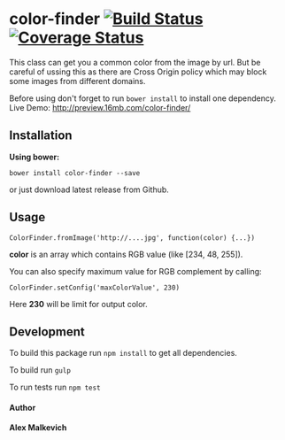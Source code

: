 # color-finder [![Build Status](https://travis-ci.org/gund/color-finder.svg?branch=master)](https://travis-ci.org/gund/color-finder)  [![Coverage Status](https://coveralls.io/repos/gund/color-finder/badge.svg?branch=master&service=github)](https://coveralls.io/github/gund/color-finder?branch=master)

This class can get you a common color from the image by url.
But be careful of ussing this as there are Cross Origin policy which may block some images from different domains.

Before using don't forget to run `bower install` to install one dependency.  
Live Demo: http://preview.16mb.com/color-finder/

## Installation

**Using bower:**

`bower install color-finder --save`

or just download latest release from Github.

## Usage

`ColorFinder.fromImage('http://....jpg', function(color) {...})`

**color** is an array which contains RGB value (like [234, 48, 255]).

You can also specify maximum value for RGB complement by calling:

`ColorFinder.setConfig('maxColorValue', 230)`

Here **230** will be limit for output color.

## Development

To build this package run `npm install` to get all dependencies.

To build run `gulp`

To run tests run `npm test`

#### Author
**Alex Malkevich**
